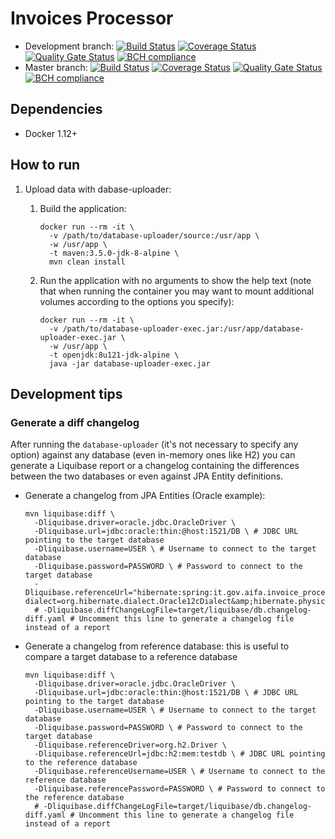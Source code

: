 # Invoices Processor

* Development branch:
[![Build Status](https://travis-ci.org/aifa-gov-it/invoices-processor.svg?branch=development)](https://travis-ci.org/aifa-gov-it/invoices-processor) [![Coverage Status](https://sonarcloud.io/api/badges/measure?key=it.gov.aifa%3Adatabase-uploader%3Adevelopment&metric=coverage)](https://sonarcloud.io/dashboard?id=it.gov.aifa%3Adatabase-uploader%3Adevelopment) [![Quality Gate Status](https://sonarcloud.io/api/badges/gate?key=it.gov.aifa%3Adatabase-uploader%3Adevelopment)](https://sonarcloud.io/dashboard?id=it.gov.aifa%3Adatabase-uploader%3Adevelopment) [![BCH compliance](https://bettercodehub.com/edge/badge/aifa-gov-it/invoices-processor?branch=development)](https://bettercodehub.com/)
* Master branch: [![Build Status](https://travis-ci.org/aifa-gov-it/invoices-processor.svg?branch=master)](https://travis-ci.org/aifa-gov-it/invoices-processor) [![Coverage Status](https://sonarcloud.io/api/badges/measure?key=it.gov.aifa%3Adatabase-uploader%3Amaster&metric=coverage)](https://sonarcloud.io/dashboard?id=it.gov.aifa%3Adatabase-uploader%3Amaster) [![Quality Gate Status](https://sonarcloud.io/api/badges/gate?key=it.gov.aifa%3Adatabase-uploader%3Amaster)](https://sonarcloud.io/dashboard?id=it.gov.aifa%3Adatabase-uploader%3Amaster) [![BCH compliance](https://bettercodehub.com/edge/badge/aifa-gov-it/invoices-processor?branch=master)](https://bettercodehub.com/)

## Dependencies

- Docker 1.12+

## How to run

1. Upload data with dabase-uploader:
    1. Build the application:

        ```
        docker run --rm -it \
          -v /path/to/database-uploader/source:/usr/app \
          -w /usr/app \
          -t maven:3.5.0-jdk-8-alpine \
          mvn clean install
        ```

    1. Run the application with no arguments to show the help text (note that when running the container you may want to mount additional volumes according to the options you specify):

        ```
        docker run --rm -it \
          -v /path/to/database-uploader-exec.jar:/usr/app/database-uploader-exec.jar \
          -w /usr/app \
          -t openjdk:8u121-jdk-alpine \
          java -jar database-uploader-exec.jar
        ```

## Development tips

### Generate a diff changelog

After running the `database-uploader` (it's not necessary to specify any option) against any database (even in-memory ones like H2) you can generate a Liquibase report or a changelog containing the differences between the two databases or even against JPA Entity definitions.

- Generate a changelog from JPA Entities (Oracle example):

    ```
    mvn liquibase:diff \
      -Dliquibase.driver=oracle.jdbc.OracleDriver \
      -Dliquibase.url=jdbc:oracle:thin:@host:1521/DB \ # JDBC URL pointing to the target database
      -Dliquibase.username=USER \ # Username to connect to the target database
      -Dliquibase.password=PASSWORD \ # Password to connect to the target database
      -Dliquibase.referenceUrl="hibernate:spring:it.gov.aifa.invoice_processor.entity?dialect=org.hibernate.dialect.Oracle12cDialect&amp;hibernate.physical_naming_strategy=org.springframework.boot.orm.jpa.hibernate.SpringPhysicalNamingStrategy"
      # -Dliquibase.diffChangeLogFile=target/liquibase/db.changelog-diff.yaml # Uncomment this line to generate a changelog file instead of a report
    ```

- Generate a changelog from reference database: this is useful to compare a target database to a reference database

    ```
    mvn liquibase:diff \
      -Dliquibase.driver=oracle.jdbc.OracleDriver \
      -Dliquibase.url=jdbc:oracle:thin:@host:1521/DB \ # JDBC URL pointing to the target database
      -Dliquibase.username=USER \ # Username to connect to the target database
      -Dliquibase.password=PASSWORD \ # Password to connect to the target database
      -Dliquibase.referenceDriver=org.h2.Driver \
      -Dliquibase.referenceUrl=jdbc:h2:mem:testdb \ # JDBC URL pointing to the reference database
      -Dliquibase.referenceUsername=USER \ # Username to connect to the reference database
      -Dliquibase.referencePassword=PASSWORD \ # Password to connect to the reference database
      # -Dliquibase.diffChangeLogFile=target/liquibase/db.changelog-diff.yaml # Uncomment this line to generate a changelog file instead of a report
    ```
